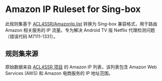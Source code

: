 # Amazon IP Ruleset for Sing-box

此规则集基于 [ACL4SSR/AmazonIp.list](https://raw.githubusercontent.com/ACL4SSR/ACL4SSR/master/Clash/Ruleset/AmazonIp.list) 转换为 Sing-box 兼容格式，用于路由 Amazon 相关服务的 IP 流量。专为解决 Android TV 版 Netflix 代理检测问题（错误代码 M7111-1331）。

## 规则集来源

原始数据来自 [ACL4SSR 项目](https://github.com/ACL4SSR/ACL4SSR) 的 Amazon IP 列表，该列表包含 Amazon Web Services (AWS) 和 Amazon 电商服务的 IP 地址范围。
